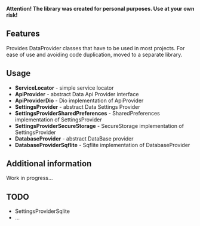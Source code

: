 **Attention! The library was created for personal purposes. Use at your own risk!**


## Features

Provides DataProvider classes that have to be used in most projects. For ease of use and avoiding code duplication, moved to a separate library. 

## Usage

* **ServiceLocator** - simple service locator
* **ApiProvider** - abstract Data Api Provider interface
* **ApiProviderDio** - Dio implementation of ApiProvider
* **SettingsProvider** - abstract Data Settings Provider
* **SettingsProviderSharedPreferences** - SharedPreferences implementation of SettingsProvider
* **SettingsProviderSecureStorage** - SecureStorage implementation of SettingsProvider
* **DatabaseProvider** - abstract DataBase provider
* **DatabaseProviderSqflite** - Sqflite implementation of DatabaseProvider

## Additional information

Work in progress...

## TODO

* SettingsProviderSqlite
* ...
